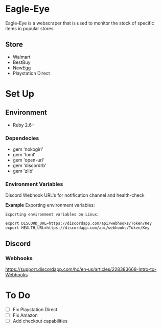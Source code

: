 # Eagle-Eye

Eagle-Eye is a webscraper that is used to monitor the stock of specific items in popular stores

## Store
- Walmart
- BestBuy
- NewEgg
- Playstation Direct

# Set Up

## Environment

- Ruby 2.6+

### Dependecies

- gem 'nokogiri'
- gem 'toml'
- gem 'open-uri'
- gem 'discordrb'
- gem 'zlib'

### Environment Variables
Discord Webhook URL's for notification channel and health-check


**Example**
Exporting environment variables:

	Exporting environment variables on Linux:

	export DISCORD_URL=https://discordapp.com/api/webhooks/Token/Key
	export HEALTH_URL=https://discordapp.com/api/webhooks/Token/Key
	

## Discord

### Webhooks

https://support.discordapp.com/hc/en-us/articles/228383668-Intro-to-Webhooks


# To Do

- [ ] Fix Playstation Direct
- [ ] Fix Amazon
- [ ] Add checkout capabilities

